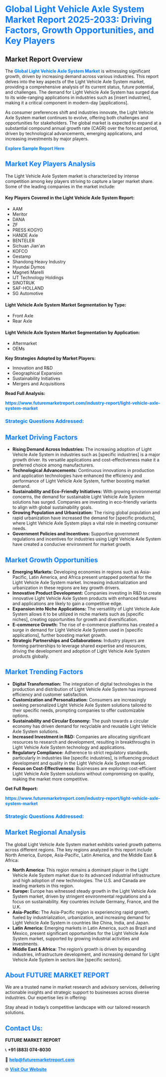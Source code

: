 <h1 style="color: #007BFF;">Global Light Vehicle Axle System Market Report 2025-2033: Driving Factors, Growth Opportunities, and Key Players</h1>

<section id="overview">
<h2>Market Report Overview</h2>
<p>The <a href="https://www.futuremarketreport.com/industry-report/light-vehicle-axle-system-market" style="color: #007BFF; text-decoration: none;"><strong>Global Light Vehicle Axle System Market</strong></a> is witnessing significant growth, driven by increasing demand across various industries. This report delves into the key aspects of the Light Vehicle Axle System market, providing a comprehensive analysis of its current status, future potential, and challenges. The demand for Light Vehicle Axle System has surged due to its wide-ranging applications in industries such as [insert industries], making it a critical component in modern-day [applications].</p>
<p>As consumer preferences shift and industries innovate, the Light Vehicle Axle System market continues to evolve, offering both challenges and opportunities for stakeholders. The global market is expected to expand at a substantial compound annual growth rate (CAGR) over the forecast period, driven by technological advancements, emerging applications, and increasing investments by major players.</p>
</section>

<section id="overview">
<p><a href="https://www.futuremarketreport.com/request-sample/reportId=36557" style="color: #007BFF; text-decoration: none;"><strong>Explore Sample Report Here</strong></a></p>
</section>

<section id="key-players">
<h2 style="color: #007BFF;">Market Key Players Analysis</h2>
<p>The Light Vehicle Axle System market is characterized by intense competition among key players striving to capture a larger market share. Some of the leading companies in the market include:</p>
<h4>Key Players Covered in the Light Vehicle Axle System Report:</h4>
<ul><li>AAM</li><li>Meritor</li><li>DANA</li><li>ZF</li><li>PRESS KOGYO</li><li>HANDE Axle</li><li>BENTELER</li><li>Sichuan Jian&#039;an</li><li>KOFCO</li><li>Gestamp</li><li>Shandong Heavy Industry</li><li>Hyundai Dymos</li><li>Magneti Marelli</li><li>IJT Technology Holdings</li><li>SINOTRUK</li><li>SAF-HOLLAND</li><li>SG Automotive</li></ul>
<h4>Light Vehicle Axle System Market Segmentation by Type:</h4>
<ul><li>Front Axle</li><li>Rear Axle</li></ul>

<h4>Light Vehicle Axle System Market Segmentation by Application:</h4>
<ul><li>Aftermarket</li><li>OEMs</li></ul>
<p><strong>Key Strategies Adopted by Market Players:</strong></p>
<ul>
<li>Innovation and R&D</li>
<li>Geographical Expansion</li>
<li>Sustainability Initiatives</li>
<li>Mergers and Acquisitions</li>
</ul>
</section>

<section>
<p><strong>Read Full Analysis: </strong></p><a href="https://www.futuremarketreport.com/industry-report/light-vehicle-axle-system-market" style="color: #007BFF; text-decoration: none;"><strong>https://www.futuremarketreport.com/industry-report/light-vehicle-axle-system-market</strong></a>
<h3 style="color: #007BFF;">Strategic Questions Addressed:</h3>
</section>

<section id="driving-factors">
<h2 style="color: #007BFF;">Market Driving Factors</h2>
<ul>
<li><strong>Rising Demand Across Industries:</strong> The increasing adoption of Light Vehicle Axle System in industries such as [specific industries] is a major growth driver. Its versatile applications and cost-effectiveness make it a preferred choice among manufacturers.</li>
<li><strong>Technological Advancements:</strong> Continuous innovations in production and application technologies have enhanced the efficiency and performance of Light Vehicle Axle System, further boosting market demand.</li>
<li><strong>Sustainability and Eco-Friendly Initiatives:</strong> With growing environmental concerns, the demand for sustainable Light Vehicle Axle System solutions has surged. Companies are investing in eco-friendly variants to align with global sustainability goals.</li>
<li><strong>Growing Population and Urbanization:</strong> The rising global population and rapid urbanization have increased the demand for [specific products], where Light Vehicle Axle System plays a vital role in meeting consumer needs.</li>
<li><strong>Government Policies and Incentives:</strong> Supportive government regulations and incentives for industries using Light Vehicle Axle System have created a conducive environment for market growth.</li>
</ul>
</section>

<section id="growth-opportunities">
<h2 style="color: #007BFF;">Market Growth Opportunities</h2>
<ul>
<li><strong>Emerging Markets:</strong> Developing economies in regions such as Asia-Pacific, Latin America, and Africa present untapped potential for the Light Vehicle Axle System market. Increasing industrialization and urbanization in these regions are key growth drivers.</li>
<li><strong>Innovative Product Development:</strong> Companies investing in R&D to create innovative Light Vehicle Axle System products with enhanced features and applications are likely to gain a competitive edge.</li>
<li><strong>Expansion into Niche Applications:</strong> The versatility of Light Vehicle Axle System allows it to be utilized in niche markets such as [specific niches], creating opportunities for growth and diversification.</li>
<li><strong>E-commerce Growth:</strong> The rise of e-commerce platforms has created a surge in demand for Light Vehicle Axle System used in [specific applications], further boosting market growth.</li>
<li><strong>Strategic Partnerships and Collaborations:</strong> Industry players are forming partnerships to leverage shared expertise and resources, driving the development and adoption of Light Vehicle Axle System products globally.</li>
</ul>
</section>

<section id="trending-factors">
<h2 style="color: #007BFF;">Market Trending Factors</h2>
<ul>
<li><strong>Digital Transformation:</strong> The integration of digital technologies in the production and distribution of Light Vehicle Axle System has improved efficiency and customer satisfaction.</li>
<li><strong>Customization and Personalization:</strong> Consumers are increasingly seeking personalized Light Vehicle Axle System solutions tailored to their specific needs, prompting companies to offer customizable options.</li>
<li><strong>Sustainability and Circular Economy:</strong> The push towards a circular economy has driven demand for recyclable and reusable Light Vehicle Axle System solutions.</li>
<li><strong>Increased Investment in R&D:</strong> Companies are allocating significant resources to research and development, resulting in breakthroughs in Light Vehicle Axle System technology and applications.</li>
<li><strong>Regulatory Compliance:</strong> Adherence to strict regulatory standards, particularly in industries like [specific industries], is influencing product development and quality in the Light Vehicle Axle System market.</li>
<li><strong>Focus on Cost-Effectiveness:</strong> Businesses are exploring cost-efficient Light Vehicle Axle System solutions without compromising on quality, making the market more competitive.</li>
</ul>
</section>

<section>
<p><strong>Get Full Report: </strong></p><a href="https://www.futuremarketreport.com/industry-report/light-vehicle-axle-system-market" style="color: #007BFF; text-decoration: none;"><strong>https://www.futuremarketreport.com/industry-report/light-vehicle-axle-system-market</strong></a>
<h3 style="color: #007BFF;">Strategic Questions Addressed:</h3>
</section>


<section id="regional-analysis">
<h2 style="color: #007BFF;">Market Regional Analysis</h2>
<p>The global Light Vehicle Axle System market exhibits varied growth patterns across different regions. The key regions analyzed in this report include North America, Europe, Asia-Pacific, Latin America, and the Middle East & Africa:</p>
<ul>
<li><strong>North America:</strong> This region remains a dominant player in the Light Vehicle Axle System market due to its advanced industrial infrastructure and high adoption of new technologies. The U.S. and Canada are leading markets in this region.</li>
<li><strong>Europe:</strong> Europe has witnessed steady growth in the Light Vehicle Axle System market, driven by stringent environmental regulations and a focus on sustainability. Key countries include Germany, France, and the U.K.</li>
<li><strong>Asia-Pacific:</strong> The Asia-Pacific region is experiencing rapid growth, fueled by industrialization, urbanization, and increasing demand for Light Vehicle Axle System in countries like China, India, and Japan.</li>
<li><strong>Latin America:</strong> Emerging markets in Latin America, such as Brazil and Mexico, present significant opportunities for the Light Vehicle Axle System market, supported by growing industrial activities and investments.</li>
<li><strong>Middle East & Africa:</strong> The region’s growth is driven by expanding industries, infrastructure development, and increasing demand for Light Vehicle Axle System in sectors like [specific sectors].</li>
</ul>
</section>

<footer>
<h2 style="color: #007BFF;">About FUTURE MARKET REPORT</h2>
<p>We are a trusted name in market research and advisory services, delivering actionable insights and strategic support to businesses across diverse industries. Our expertise lies in offering:</p>

<p>Stay ahead in today’s competitive landscape with our tailored research solutions.</p>

<h2 style="color: #007BFF;">Contact Us:</h2>
<p><strong>FUTURE MARKET REPORT</strong></p>
<p>📞 <strong>+91 (883) 074-8030</strong></p>
<p>📧 <strong><a href="mailto:help@futuremarketreport.com" style="color: #007BFF;">help@futuremarketreport.com</a></strong></p>
<p>🌐 <strong><a href="https://www.futuremarketreport.com/" style="color: #007BFF;">Visit Our Website</a></strong></p>
</footer>